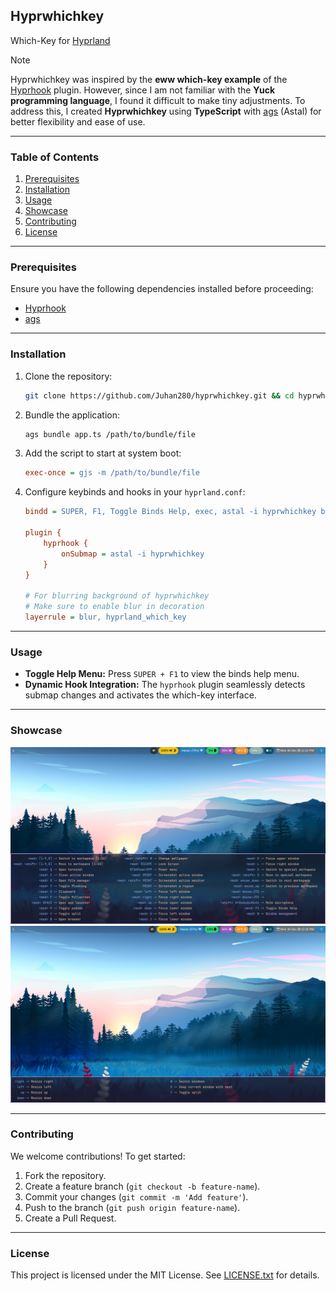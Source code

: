 ## Hyprwhichkey

Which-Key for [Hyprland](https://hyprland.org/)
> [!NOTE]
> Hyprwhichkey was inspired by the **eww which-key example** of the [Hyprhook](https://github.com/Hyprhook/Hyprhook/) plugin. However, since I am not familiar with the **Yuck programming language**, I found it difficult to make tiny adjustments. To address this, I created **Hyprwhichkey** using **TypeScript** with [ags](https://github.com/aylur/ags) (Astal) for better flexibility and ease of use.


---

### Table of Contents  
1. [Prerequisites](#prerequisites)  
2. [Installation](#installation)  
3. [Usage](#usage)  
4. [Showcase](#showcase)  
5. [Contributing](#contributing)  
6. [License](#license)

---

### Prerequisites  

Ensure you have the following dependencies installed before proceeding:  
- [Hyprhook](https://github.com/Hyprhook/Hyprhook/)  
- [ags](https://github.com/aylur/ags)  

---

### Installation  

1. Clone the repository:  
   ```bash
   git clone https://github.com/Juhan280/hyprwhichkey.git && cd hyprwhichkey
   ```

2. Bundle the application:  
   ```bash
   ags bundle app.ts /path/to/bundle/file
   ```

3. Add the script to start at system boot:  
   ```ini
   exec-once = gjs -m /path/to/bundle/file
   ```

4. Configure keybinds and hooks in your `hyprland.conf`:  
   ```ini
   bindd = SUPER, F1, Toggle Binds Help, exec, astal -i hyprwhichkey base

   plugin {
       hyprhook {
           onSubmap = astal -i hyprwhichkey
       }
   }

   # For blurring background of hyprwhichkey
   # Make sure to enable blur in decoration
   layerrule = blur, hyprland_which_key
   ```

---

### Usage  

- **Toggle Help Menu:** Press `SUPER + F1` to view the binds help menu.  
- **Dynamic Hook Integration:** The `hyprhook` plugin seamlessly detects submap changes and activates the which-key interface.

---

### Showcase  

![hyprwhichkey-base](./assets/hyprwhichkey-base.png)
![hyprwhichkey-submap](./assets/hyprwhichkey-submap.png)

---

### Contributing  

We welcome contributions! To get started:  
1. Fork the repository.  
2. Create a feature branch (`git checkout -b feature-name`).  
3. Commit your changes (`git commit -m 'Add feature'`).  
4. Push to the branch (`git push origin feature-name`).  
5. Create a Pull Request.  

---

### License  

This project is licensed under the MIT License. See [LICENSE.txt](LICENSE.txt) for details.  

